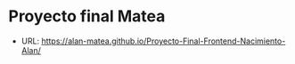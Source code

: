 # Proyecto final Matea
- URL: https://alan-matea.github.io/Proyecto-Final-Frontend-Nacimiento-Alan/
